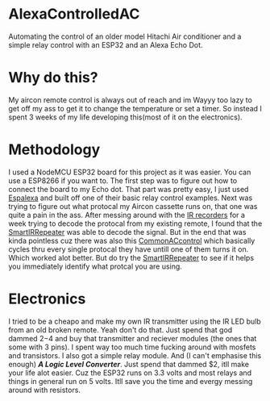 # AlexaControlledAC
Automating the control of an older model Hitachi Air conditioner and a simple relay control with an ESP32 and an Alexa Echo Dot.

# Why do this?
My aircon remote control is always out of reach and im Wayyy too lazy to get off my ass to get it to change the temperature or set a timer. So instead I spent 3 weeks of my life developing this(most of it on the electronics).

# Methodology
I used a NodeMCU ESP32 board for this project as it was easier. You can use a ESP8266 if you want to. The first step was to figure out how to connect the board to my Echo dot. That part was pretty easy, I just used [Espalexa](https://github.com/Aircoookie/Espalexa) and built off one of their basic relay control examples. Next was trying to figure out what protocal my Aircon cassette runs on, that one was quite a pain in the ass. After messing around with the [IR recorders](https://github.com/crankyoldgit/IRremoteESP8266) for a week trying to decode the protocal from my existing remote, I found that the [SmartIRRepeater](https://github.com/crankyoldgit/IRremoteESP8266/tree/master/examples/SmartIRRepeater) was able to decode the signal. But in the end that was kinda pointless cuz there was also this [CommonACcontrol](https://github.com/crankyoldgit/IRremoteESP8266/tree/master/examples/CommonAcControl) which basically cycles thru every single protocal they have untill one of them turns it on. Which worked alot better. But do try the [SmartIRRepeater](https://github.com/crankyoldgit/IRremoteESP8266/tree/master/examples/SmartIRRepeater) to see if it helps you immediately identify what protcal you are using. 

# Electronics
I tried to be a cheapo and make my own IR transmitter using the IR LED bulb from an old broken remote. Yeah don't do that. Just spend that god dammed $2-$4 and buy that transmitter and reciever modules (the ones that some with 3 pins). I spent way too much time fucking around with mosfets and transistors. I also got a simple relay module. And (I can't emphasise this enough) ***A Logic Level Converter***. Just spend that dammed $2, itll make your life alot easier. Cuz the ESP32 runs on 3.3 volts and most relays and things in general run on 5 volts. Itll save you the time and evergy messing around with resistors.

